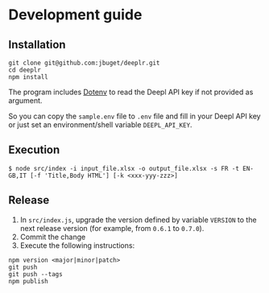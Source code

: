 # Development guide

## Installation

```shell
git clone git@github.com:jbuget/deeplr.git
cd deeplr
npm install
```

The program includes [Dotenv](https://www.npmjs.com/package/dotenv) to read the Deepl API key if not provided as argument.

So you can copy the `sample.env` file to `.env` file and fill in your Deepl API key or just set an environment/shell variable `DEEPL_API_KEY`.

## Execution

```shell
$ node src/index -i input_file.xlsx -o output_file.xlsx -s FR -t EN-GB,IT [-f 'Title,Body HTML'] [-k <xxx-yyy-zzz>]
```

## Release

1. In `src/index.js`, upgrade the version defined by variable `VERSION` to the next release version (for example, from `0.6.1` to `0.7.0`).
2. Commit the change
3. Execute the following instructions:

```shell
npm version <major|minor|patch>
git push
git push --tags 
npm publish
```
